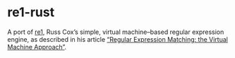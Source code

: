 # re1-rust

A port of [re1](https://github.com/thaliaarchi/re1-archive), Russ Cox’s simple,
virtual machine–based regular expression engine, as described in his article
[“Regular Expression Matching: the Virtual Machine Approach”](https://swtch.com/~rsc/regexp/regexp2.html).
